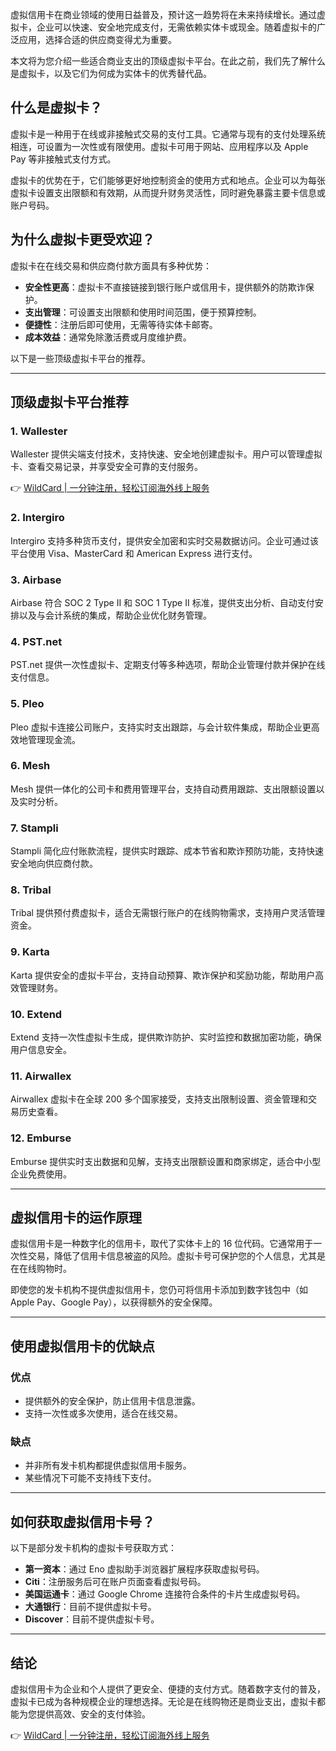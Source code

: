 虚拟信用卡在商业领域的使用日益普及，预计这一趋势将在未来持续增长。通过虚拟卡，企业可以快速、安全地完成支付，无需依赖实体卡或现金。随着虚拟卡的广泛应用，选择合适的供应商变得尤为重要。

本文将为您介绍一些适合商业支出的顶级虚拟卡平台。在此之前，我们先了解什么是虚拟卡，以及它们为何成为实体卡的优秀替代品。

## 什么是虚拟卡？

虚拟卡是一种用于在线或非接触式交易的支付工具。它通常与现有的支付处理系统相连，可设置为一次性或有限使用。虚拟卡可用于网站、应用程序以及 Apple Pay 等非接触式支付方式。

虚拟卡的优势在于，它们能够更好地控制资金的使用方式和地点。企业可以为每张虚拟卡设置支出限额和有效期，从而提升财务灵活性，同时避免暴露主要卡信息或账户号码。

## 为什么虚拟卡更受欢迎？

虚拟卡在在线交易和供应商付款方面具有多种优势：

- **安全性更高**：虚拟卡不直接链接到银行账户或信用卡，提供额外的防欺诈保护。
- **支出管理**：可设置支出限额和使用时间范围，便于预算控制。
- **便捷性**：注册后即可使用，无需等待实体卡邮寄。
- **成本效益**：通常免除激活费或月度维护费。

以下是一些顶级虚拟卡平台的推荐。

---

## 顶级虚拟卡平台推荐

### 1. Wallester
Wallester 提供尖端支付技术，支持快速、安全地创建虚拟卡。用户可以管理虚拟卡、查看交易记录，并享受安全可靠的支付服务。

👉 [WildCard | 一分钟注册，轻松订阅海外线上服务](https://bit.ly/bewildcard)

### 2. Intergiro
Intergiro 支持多种货币支付，提供安全加密和实时交易数据访问。企业可通过该平台使用 Visa、MasterCard 和 American Express 进行支付。

### 3. Airbase
Airbase 符合 SOC 2 Type II 和 SOC 1 Type II 标准，提供支出分析、自动支付安排以及与会计系统的集成，帮助企业优化财务管理。

### 4. PST.net
PST.net 提供一次性虚拟卡、定期支付等多种选项，帮助企业管理付款并保护在线支付信息。

### 5. Pleo
Pleo 虚拟卡连接公司账户，支持实时支出跟踪，与会计软件集成，帮助企业更高效地管理现金流。

### 6. Mesh
Mesh 提供一体化的公司卡和费用管理平台，支持自动费用跟踪、支出限额设置以及实时分析。

### 7. Stampli
Stampli 简化应付账款流程，提供实时跟踪、成本节省和欺诈预防功能，支持快速安全地向供应商付款。

### 8. Tribal
Tribal 提供预付费虚拟卡，适合无需银行账户的在线购物需求，支持用户灵活管理资金。

### 9. Karta
Karta 提供安全的虚拟卡平台，支持自动预算、欺诈保护和奖励功能，帮助用户高效管理财务。

### 10. Extend
Extend 支持一次性虚拟卡生成，提供欺诈防护、实时监控和数据加密功能，确保用户信息安全。

### 11. Airwallex
Airwallex 虚拟卡在全球 200 多个国家接受，支持支出限制设置、资金管理和交易历史查看。

### 12. Emburse
Emburse 提供实时支出数据和见解，支持支出限额设置和商家绑定，适合中小型企业免费使用。

---

## 虚拟信用卡的运作原理

虚拟信用卡是一种数字化的信用卡，取代了实体卡上的 16 位代码。它通常用于一次性交易，降低了信用卡信息被盗的风险。虚拟卡号可保护您的个人信息，尤其是在在线购物时。

即使您的发卡机构不提供虚拟信用卡，您仍可将信用卡添加到数字钱包中（如 Apple Pay、Google Pay），以获得额外的安全保障。

---

## 使用虚拟信用卡的优缺点

### 优点
- 提供额外的安全保护，防止信用卡信息泄露。
- 支持一次性或多次使用，适合在线交易。

### 缺点
- 并非所有发卡机构都提供虚拟信用卡服务。
- 某些情况下可能不支持线下支付。

---

## 如何获取虚拟信用卡号？

以下是部分发卡机构的虚拟卡号获取方式：

- **第一资本**：通过 Eno 虚拟助手浏览器扩展程序获取虚拟号码。
- **Citi**：注册服务后可在账户页面查看虚拟号码。
- **美国运通卡**：通过 Google Chrome 连接符合条件的卡片生成虚拟号码。
- **大通银行**：目前不提供虚拟卡号。
- **Discover**：目前不提供虚拟卡号。

---

## 结论

虚拟信用卡为企业和个人提供了更安全、便捷的支付方式。随着数字支付的普及，虚拟卡已成为各种规模企业的理想选择。无论是在线购物还是商业支出，虚拟卡都能为您提供高效、安全的支付体验。

👉 [WildCard | 一分钟注册，轻松订阅海外线上服务](https://bit.ly/bewildcard)